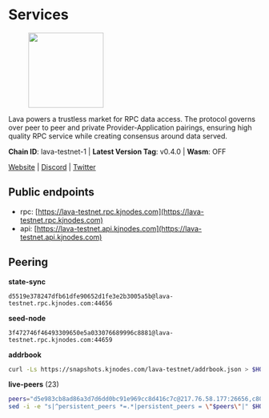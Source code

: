 # Services

<figure><img src="https://raw.githubusercontent.com/kj89/testnet_manuals/main/pingpub/logos/lava.png" width="150" alt=""><figcaption></figcaption></figure>

Lava powers a trustless market for RPC data access. The protocol  governs over peer to peer and private Provider-Application pairings,  ensuring high quality RPC service while creating consensus around data served.

**Chain ID**: lava-testnet-1 | **Latest Version Tag**: v0.4.0 | **Wasm**: OFF

[Website](https://lavanet.xyz) | [Discord](https://discord.com/invite/Tbk5NxTCdA) | [Twitter](https://twitter.com/lavanetxyz)


## Public endpoints

* rpc: [https://lava-testnet.rpc.kjnodes.com](https://lava-testnet.rpc.kjnodes.com)
* api: [https://lava-testnet.api.kjnodes.com](https://lava-testnet.api.kjnodes.com)

## Peering

**state-sync**

```text
d5519e378247dfb61dfe90652d1fe3e2b3005a5b@lava-testnet.rpc.kjnodes.com:44656
```

**seed-node**

```text
3f472746f46493309650e5a033076689996c8881@lava-testnet.rpc.kjnodes.com:44659
```

**addrbook**
```bash
curl -Ls https://snapshots.kjnodes.com/lava-testnet/addrbook.json > $HOME/.lava/config/addrbook.json
```

**live-peers** (23)
```bash
peers="d5e983cb8ad86a3d7d6dd0bc91e969cc8d416c7c@217.76.58.177:26656,c80f5f3b6828342ed2c38026eede1f59b466d30f@168.119.124.130:47656,6d370f3301a19cd4d1788172d8d1dbfd506eac4e@89.252.21.37:26656,66aa428bb00fa1df531ae9ba1b5ab03f6927298e@84.46.249.65:26656,33488cb19cd369d6b28a6263ead2e30f5dedd098@206.189.85.32:26656,2c097870ec04af4177def39cb821c49bd0069b6c@165.232.146.62:26656,e8256f9fedf27b6de76c8a13e2db050d0a7bd905@95.216.42.83:26656,8ef9baeaaf8e4e3c478c74b2334ab61d7190be72@91.144.158.116:46656,fb68cab9ec9154edc636dccfa405ba560d22ace7@217.76.49.187:26656,5464a7a1982d527844ee93a9d9c24e478c4e09ed@34.29.69.27:26656,acc3fe0b067e10b55c060b2f740d6193bf15a315@15.204.207.179:26656,46b4d74ffcbf709d5b5e0f9c653355d3d86804cb@45.87.2.247:26656,bda935167c4ffaaf4841b59abd192b49165114f3@193.46.243.125:26656,0adbe1e790b58d19cc53a9839059a95d7d5d7aba@65.109.70.23:19956,433be6210ad6350bebebad68ec50d3e0d90cb305@217.13.223.167:60856,d5519e378247dfb61dfe90652d1fe3e2b3005a5b@65.109.68.190:44656,88023a76785c2f1d7a3d6ce2c48713c5ba94e47b@65.109.82.249:36656,fb2bf1c6d29f7cc92f3ffba5fc6ab546d4662ef5@113.172.36.141:26656,8d7df5eb69f080a324b96bbd604ef49884406b46@38.242.136.251:26656,bf7aef75c35725f89f31c12197100a1dd91b3174@146.190.47.103:26656,3c47fd1662bcb17a4713c23e41d7b25e34478b8e@103.19.25.157:26672,d3eb474a1f90d004e49638e384069c32d7dcc8a2@185.252.232.110:26656,2031e65ee8a13e57d922a14d28d67be0ada21a95@54.194.240.43:26656"
sed -i -e "s|^persistent_peers *=.*|persistent_peers = \"$peers\"|" $HOME/.lava/config/config.toml
```
